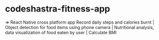 # codeshastra-fitness-app 
=> React Native cross platform app
Record daily steps and calories burnt | Object detection for food items using phone camera | Nutritional analysis, data visualization of food eaten by user | Calculate BMI
